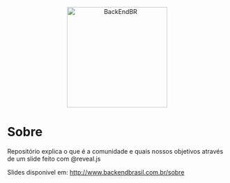 <p align="center">
  <img src="https://avatars3.githubusercontent.com/u/30732658?v=4&s=200.jpg" alt="BackEndBR" width="230" />
</p>

# Sobre

Repositório explica o que é a comunidade e quais nossos objetivos através de um slide feito com @reveal.js

Slides disponivel em: http://www.backendbrasil.com.br/sobre
